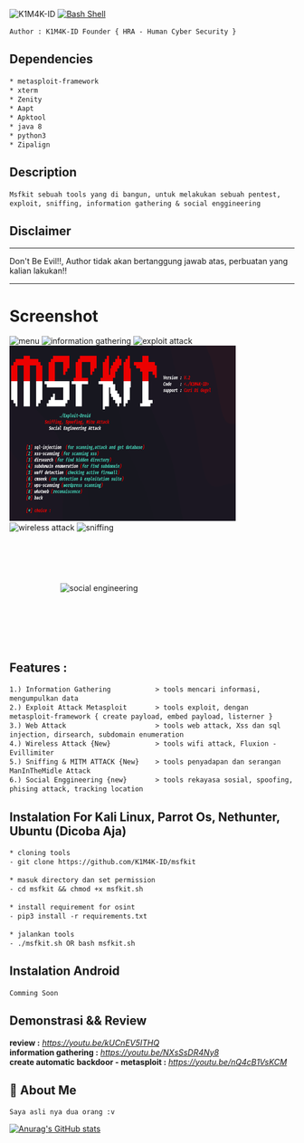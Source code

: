 <img title="K1M4K-ID" src="https://img.shields.io/github/languages/code-size/K1M4K-ID/msfkit?label=MSFKIT%20-%20FRAMEWORK&logo=GitHub&style=for-the-badge"> [![Bash Shell](https://badges.frapsoft.com/bash/v1/bash.png?v=103)](https://github.com/ellerbrock/open-source-badges/)

```
Author : K1M4K-ID Founder { HRA - Human Cyber Security }
```

## Dependencies
```
* metasploit-framework
* xterm
* Zenity
* Aapt
* Apktool
* java 8
* python3
* Zipalign
```

## Description
 ```
Msfkit sebuah tools yang di bangun, untuk melakukan sebuah pentest, exploit, sniffing, information gathering & social enggineering
 ```
 
## Disclaimer
***
Don't Be Evil!!, Author tidak akan bertanggung jawab atas, perbuatan yang kalian lakukan!!
***
 
# Screenshot 
<img src="/images/menu" alt="menu" style="width:400px;height:310px;"> <img src="/images/information%20gathering" alt="information gathering" style="width:400px;height:310px;">
<img src="/images/exploit%20attack" alt="exploit attack" style="width:400px;height:310px;"> <img src="/images/website" alt="web attack" style="width:400px;height:310px;">
<img src="/images/wifi%20attack" alt="wireless attack" style="width:400px;height:310px;"> <img src="/images/sniffing" alt="sniffing" style="width:400px;height:310px;"> 
<img src="/images/social%20engineering" alt="social engineering" style="width:505px;height:380px;margin: 90px;width: 97%;">

## Features : 
```  
1.) Information Gathering           > tools mencari informasi, mengumpulkan data
2.) Exploit Attack Metasploit       > tools exploit, dengan metasploit-framework { create payload, embed payload, listerner }
3.) Web Attack                      > tools web attack, Xss dan sql injection, dirsearch, subdomain enumeration
4.) Wireless Attack {New}           > tools wifi attack, Fluxion - Evillimiter
5.) Sniffing & MITM ATTACK {New}    > tools penyadapan dan serangan ManInTheMidle Attack
6.) Social Enggineering {new}       > tools rekayasa sosial, spoofing, phising attack, tracking location
```
## Instalation For Kali Linux, Parrot Os, Nethunter, Ubuntu (Dicoba Aja)
```
* cloning tools
- git clone https://github.com/K1M4K-ID/msfkit

* masuk directory dan set permission
- cd msfkit && chmod +x msfkit.sh

* install requirement for osint
- pip3 install -r requirements.txt

* jalankan tools
- ./msfkit.sh OR bash msfkit.sh
```

## Instalation Android
```
Comming Soon
```

## Demonstrasi && Review

<b>review :</b> <i>https://youtu.be/kUCnEV5ITHQ</i><br>
<b>information gathering :</b> <i>https://youtu.be/NXsSsDR4Ny8</i><br>
<b>create automatic backdoor - metasploit :</b> <i>https://youtu.be/nQ4cB1VsKCM</i>


## 🚀 About Me
```
Saya asli nya dua orang :v
```


[![Anurag's GitHub stats](https://github-readme-stats.vercel.app/api?username=K1M4K-ID)](https://github.com/anuraghazra/github-readme-stats)
